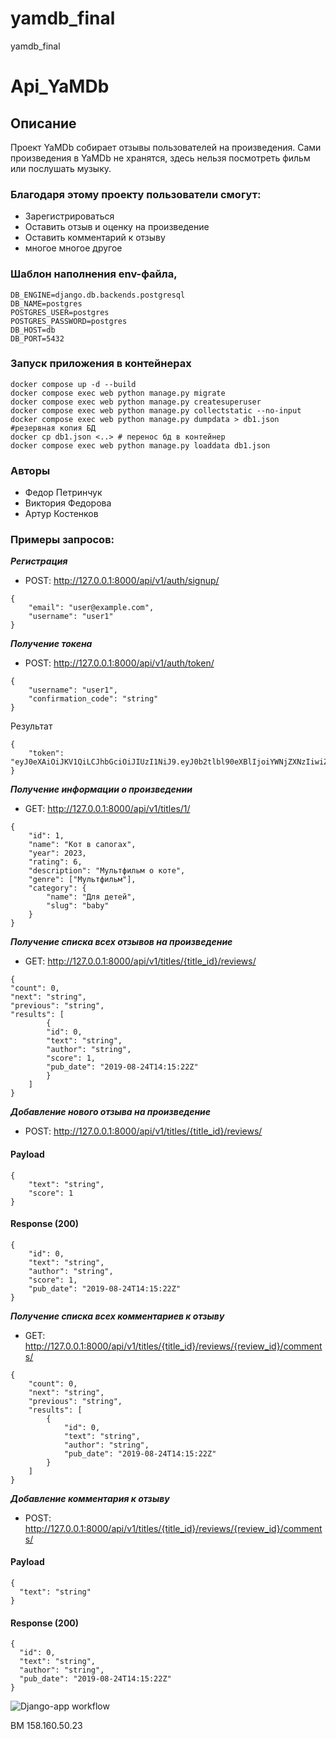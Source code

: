 # yamdb_final
yamdb_final

# Api_YaMDb

## Описание
Проект YaMDb собирает отзывы пользователей на произведения.
Сами произведения в YaMDb не хранятся, здесь нельзя посмотреть фильм или послушать музыку.
### Благодаря этому проекту пользователи смогут:
 - Зарегистрироваться
 - Оставить отзыв и оценку на произведение
 - Оставить комментарий к отзыву 
 - многое многое другое

### Шаблон наполнения env-файла,
```
DB_ENGINE=django.db.backends.postgresql
DB_NAME=postgres
POSTGRES_USER=postgres
POSTGRES_PASSWORD=postgres
DB_HOST=db
DB_PORT=5432
```
### Запуск приложения в контейнерах
```
docker compose up -d --build
docker compose exec web python manage.py migrate
docker compose exec web python manage.py createsuperuser
docker compose exec web python manage.py collectstatic --no-input
docker compose exec web python manage.py dumpdata > db1.json #резервная копия БД
docker cp db1.json <..> # перенос бд в контейнер 
docker compose exec web python manage.py loaddata db1.json
```

### Авторы 
- Федор Петринчук
- Виктория Федорова
- Артур Костенков

### Примеры запросов:
***Регистрация***
- POST: 
http://127.0.0.1:8000/api/v1/auth/signup/
```
{
    "email": "user@example.com",
    "username": "user1"
}
```

***Получение токена***
- POST: 
http://127.0.0.1:8000/api/v1/auth/token/
```
{
    "username": "user1",
    "confirmation_code": "string"
}
```
Результат
```
{
    "token": "eyJ0eXAiOiJKV1QiLCJhbGciOiJIUzI1NiJ9.eyJ0b2tlbl90eXBlIjoiYWNjZXNzIiwiZXhwIjoxNjc0NjgwNjkwLCJpYXQiOjE2NzQ1OTQyOTAsImp0aSI6IjYyOGUxODliZTZkZTRlMWNiMGQ5MThiMDkwYTIyMTk1IiwidXNlcl9pZCI6MX0.yZldqDRF2jhLzqbAcO4X4u7C3Bki63IRgFZilu8d0tc"
}
```
***Получение информации о произведении***
- GET: 
http://127.0.0.1:8000/api/v1/titles/1/
```
{
    "id": 1,
    "name": "Кот в сапогах",
    "year": 2023,
    "rating": 6,
    "description": "Мультфильм о коте",
    "genre": ["Мультфильм"],
    "category": {
        "name": "Для детей",
        "slug": "baby"
    }
}
```
***Получение списка всех отзывов на произведение***
- GET: 
http://127.0.0.1:8000/api/v1/titles/{title_id}/reviews/
```
{
"count": 0,
"next": "string",
"previous": "string",
"results": [
        {
        "id": 0,
        "text": "string",
        "author": "string",
        "score": 1,
        "pub_date": "2019-08-24T14:15:22Z"
        }
    ]
}
```

***Добавление нового отзыва на произведение***
- POST: 
http://127.0.0.1:8000/api/v1/titles/{title_id}/reviews/
#### Payload
```
{
    "text": "string",
    "score": 1
}
```
#### Response (200)
```
{
    "id": 0,
    "text": "string",
    "author": "string",
    "score": 1,
    "pub_date": "2019-08-24T14:15:22Z"
}
```
***Получение списка всех комментариев к отзыву***
- GET: 
http://127.0.0.1:8000/api/v1/titles/{title_id}/reviews/{review_id}/comments/
```
{
    "count": 0,
    "next": "string",
    "previous": "string",
    "results": [
        {
            "id": 0,
            "text": "string",
            "author": "string",
            "pub_date": "2019-08-24T14:15:22Z"
        }
    ]
}
```
***Добавление комментария к отзыву***
- POST: 
http://127.0.0.1:8000/api/v1/titles/{title_id}/reviews/{review_id}/comments/
#### Payload
```
{
  "text": "string"
}
```
#### Response (200)
```
{
  "id": 0,
  "text": "string",
  "author": "string",
  "pub_date": "2019-08-24T14:15:22Z"
}
```


![Django-app workflow](https://github.com/Victoriafed/yamdb_final/actions/workflows/yamdb_workflow.yml/badge.svg)

ВМ 158.160.50.23

